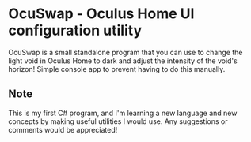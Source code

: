 # OcuSwap - Oculus Home UI configuration utility

OcuSwap is a small standalone program that you can use to change the light void in Oculus Home to dark and adjust the intensity of the void's horizon! Simple console app to prevent having to do this manually.

## Note

This is my first C# program, and I'm learning a new language and new concepts by making useful utilities I would use. Any suggestions or comments would be appreciated!
